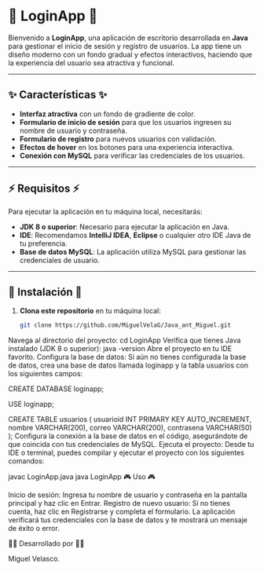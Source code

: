 # 🌟 **LoginApp** 🌟

Bienvenido a **LoginApp**, una aplicación de escritorio desarrollada en **Java** para gestionar el inicio de sesión y registro de usuarios. La app tiene un diseño moderno con un fondo gradual y efectos interactivos, haciendo que la experiencia del usuario sea atractiva y funcional.

---

## ✨ **Características** ✨

- **Interfaz atractiva** con un fondo de gradiente de color.
- **Formulario de inicio de sesión** para que los usuarios ingresen su nombre de usuario y contraseña.
- **Formulario de registro** para nuevos usuarios con validación.
- **Efectos de hover** en los botones para una experiencia interactiva.
- **Conexión con MySQL** para verificar las credenciales de los usuarios.
  
---

## ⚡ **Requisitos** ⚡

Para ejecutar la aplicación en tu máquina local, necesitarás:

- **JDK 8 o superior**: Necesario para ejecutar la aplicación en Java.
- **IDE**: Recomendamos **IntelliJ IDEA**, **Eclipse** o cualquier otro IDE Java de tu preferencia.
- **Base de datos MySQL**: La aplicación utiliza MySQL para gestionar las credenciales de usuario.

---

## 🚀 **Instalación** 🚀

1. **Clona este repositorio** en tu máquina local:

   ```bash
   git clone https://github.com/MiguelVelaG/Java_ant_Miguel.git
Navega al directorio del proyecto:
cd LoginApp
Verifica que tienes Java instalado (JDK 8 o superior):
java -version
Abre el proyecto en tu IDE favorito.
Configura la base de datos:
Si aún no tienes configurada la base de datos, crea una base de datos llamada loginapp y la tabla usuarios con los siguientes campos:

CREATE DATABASE loginapp;

USE loginapp;

CREATE TABLE usuarios (
    usuarioid INT PRIMARY KEY AUTO_INCREMENT,
    nombre VARCHAR(200),
    correo VARCHAR(200),
    contrasena VARCHAR(50)
);
Configura la conexión a la base de datos en el código, asegurándote de que coincida con tus credenciales de MySQL.
Ejecuta el proyecto:
Desde tu IDE o terminal, puedes compilar y ejecutar el proyecto con los siguientes comandos:

javac LoginApp.java
java LoginApp
🎮 Uso 🎮

Inicio de sesión: Ingresa tu nombre de usuario y contraseña en la pantalla principal y haz clic en Entrar.
Registro de nuevo usuario: Si no tienes cuenta, haz clic en Registrarse y completa el formulario.
La aplicación verificará tus credenciales con la base de datos y te mostrará un mensaje de éxito o error.

👨‍💻 Desarrollado por 👨‍💻

Miguel Velasco.
